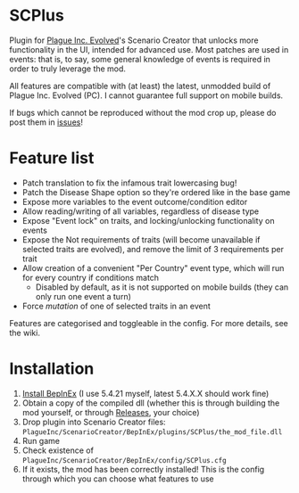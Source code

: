 # SCPlus

 Plugin for [Plague Inc. Evolved](https://www.ndemiccreations.com/en/25-plague-inc-evolved)'s Scenario Creator that unlocks more functionality in the UI, intended for advanced use.
 Most patches are used in events: that is, to say, some general knowledge of events is required in order to truly leverage the mod.

 All features are compatible with (at least) the latest, unmodded build of Plague Inc. Evolved (PC). I cannot guarantee full support on mobile builds.

 If bugs which cannot be reproduced without the mod crop up, please do post them in [issues](https://github.com/9thCore/SCPlus/issues)!

# Feature list

- Patch translation to fix the infamous trait lowercasing bug!
- Patch the Disease Shape option so they're ordered like in the base game
- Expose more variables to the event outcome/condition editor
- Allow reading/writing of all variables, regardless of disease type
- Expose "Event lock" on traits, and locking/unlocking functionality on events
- Expose the Not requirements of traits (will become unavailable if selected traits are evolved), and remove the limit of 3 requirements per trait
- Allow creation of a convenient "Per Country" event type, which will run for every country if conditions match
	- Disabled by default, as it is not supported on mobile builds (they can only run one event a turn)
- Force *mutation* of one of selected traits in an event

 Features are categorised and toggleable in the config.
 For more details, see the wiki.

# Installation

1. [Install BepInEx](https://docs.bepinex.dev/articles/user_guide/installation/index.html) (I use 5.4.21 myself, latest 5.4.X.X should work fine)
2. Obtain a copy of the compiled dll (whether this is through building the mod yourself, or through [Releases](https://github.com/9thCore/SCPlus/releases), your choice)
3. Drop plugin into Scenario Creator files: `PlagueInc/ScenarioCreator/BepInEx/plugins/SCPlus/the_mod_file.dll`
4. Run game
5. Check existence of `PlagueInc/ScenarioCreator/BepInEx/config/SCPlus.cfg`
6. If it exists, the mod has been correctly installed! This is the config through which you can choose what features to use